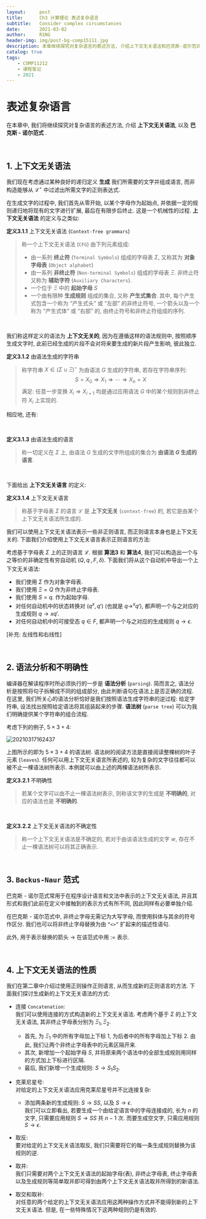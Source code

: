 ```yaml
---
layout:     post
title:      Ch3 计算理论 表述复杂语言
subtitle:   Consider complex circumstances
date:       2021-03-02
author:     R1NG
header-img: img/post-bg-comp15111.jpg
description: 本章继续探究对复杂语言的表述方法, 介绍上下文无关语法和巴克斯-诺尔范式. 
catalog: true
tags:
    - COMP11212
    - 课程笔记
    - 2021
---
```


# 表述复杂语言

在本章中, 我们将继续探究对复杂语言的表述方法, 介绍 **上下文无关语法**, 以及 **巴克斯 - 诺尔范式** . 

<br>

## 1. 上下文无关语法
我们现在考虑通过某种良好的递归定义 **生成** 我们所需要的文字并组成语言, 而非构造能够从 $\mathscr{L}^{\star}$ 中过滤出所需文字的正则表达式. 

在生成文字的过程中, 我们首先从零开始, 以某个字母作为起始点, 并依据一定的规则递归地将现有的文字进行扩展, 最后在有限步后终止. 这是一个机械性的过程. **上下文无关语法** 的定义与之类似: 

**定义3.1.1** 上下文无关语法 (`Context-free grammars`)
>称一个上下文无关语法 (`CFG`) 由下列元素组成:
> * 由一系列 **终止符** (`Terminal Symbols`) 组成的字母表 $\Sigma$, 又称其为 **对象字母表** (`Object alphabet`)
> * 由一系列 **非终止符** (`Non-terminal Symbols`) 组成的字母表 $\Xi$. 非终止符又称为 **辅助字符** (`Auxiliary Characters`). 
> * 一个位于 $\Xi$ 中的 **起始字母** $S$
> * 一个由有限种 **生成规则** 组成的集合, 又称 **产生式集合**. 其中, 每个产生式包含一个称为 “产生式头” 或 “左部” 的非终止符号, 一个箭头以及一个称为 “产生式体” 或 “右部” 的, 由终止符号和非终止符组成的序列.

<br>

我们称这样定义的语法为 **上下文无关的**, 因为在遵循这样的语法规则中, 按照顺序生成文字时, 此前已经生成的片段不会对将来要生成的新片段产生影响, 彼此独立.

**定义3.1.2** 由语法生成的字符串
>称字符串 $X \in (\Sigma \cup \Xi)^{\star}$ 为由语法 $G$ 生成的字符串, 若存在字符串序列:
> $$S = X_0\Rightarrow X_1\Rightarrow \cdots \Rightarrow X_n = X$$
> 满足: 任意一步变换 $X_i \Rightarrow X_{i+1}$ 均是通过应用语法 $G$ 中的某个规则到非终止符 $X_i$ 上实现的. 

相应地, 还有:

<br>

**定义3.1.3** 由语法生成的语言
> 称一切定义在 $\Sigma$ 上, 由语法 $G$ 生成的文字所组成的集合为 **由语法 $G$ 生成的语言**. 

<br>

下面给出 **上下文无关语言** 的定义:

**定义3.1.4** 上下文无关语言
> 称基于字母表 $\Sigma$ 的语言 $\mathscr{L}$ 是 **上下文无关** (`context-free`) 的, 若它是由某个上下文无关语法所生成的. 

我们可以使用上下文无关语法表示一些非正则语言, 而正则语言本身也是上下文无关的. 下面我们介绍使用上下文无关语言表示正则语言的方法:<br>

考虑基于字母表 $\Sigma$ 上的正则语言 $\mathscr{L}$. 根据 **算法3** 和 **算法4**, 我们可以构造出一个与之等价的非确定性有穷自动机 $(Q, q_{\cdot}, F, \delta)$. 下面我们将从这个自动机中导出一个上下文无关语法:

* 我们使用 $\Sigma$ 作为对象字母表. 
* 我们使用 $\Xi = Q$ 作为非终止字母表. 
* 我们使用 $S = q_{\cdot}$ 作为起始字母. 
* 对任何自动机中的状态转换对 $(q^{x}, q')$ (也就是 $q\rightarrow^{x}q'$), 都声明一个与之对应的生成规则 $q\rightarrow xq'$.
* 对任何自动机中的可接受态 $q\in F$, 都声明一个与之对应的生成规则 $q \rightarrow \epsilon$.

[补充: 左线性和右线性]

<br>

## 2. 语法分析和不明确性
编译器在解读程序时所必须执行的一步是 **语法分析** (`parsing`). 简而言之, 语法分析是按照将句子拆解成不同的组成部分, 由此判断语句在语法上是否正确的流程. 在这里, 我们所关心的语法分析恰好是我们按照语法生成字符串的逆过程: 给定字符串, 设法找出按照给定语法将其组装起来的步骤. **语法树** (`parse tree`) 可以为我们明确提供某个字符串的组合流程. 

考虑下列的例子, $5 \times 3 + 4$:

![20210317162437](https://cdn.jsdelivr.net/gh/KirisameMarisaa/KirisameMarisaa.github.io/img/blogpost_images/20210317162437.png)

上图所示的即为 $5 \times 3 + 4$ 的语法树. 语法树的阅读方法是直接阅读整棵树的叶子元素 (`leaves`). 任何可以用上下文无关语言所表述的, 较为复杂的文字往往都可以被不止一棵语法树所表示. 本例就可以由上述的两棵语法树所表示. 

**定义3.2.1** 不明确性
> 若某个文字可以由不止一棵语法树表示, 则称该文字的生成是 **不明确的**, 对应的语法也是 **不明确的**. 
 
<br>

**定义3.2.2** 上下文无关语法的不确定性
>称一个上下文无关语法是不确定的, 若对于由该语法生成的文字 $w$, 存在不止一棵语法树可以将其正确表示. 

<br>

## 3. `Backus-Naur` 范式
巴克斯 - 诺尔范式常用于在程序设计语言和文法中表示的上下文无关语法, 并且其形式和我们此前在定义中接触到的表示方式有所不同, 因此同样有必要单独介绍. 

在巴克斯 - 诺尔范式中, 非终止字母无需记为大写字母, 而使用斜体与其余的符号作区分. 我们也可以将非终止字母替换为由 `“<>”` 扩起来的描述性语句. 

此外, 用于表示替换的箭头 $\rightarrow$ 在该范式中用 $:=$ 表示. 

<br>

## 4. 上下文无关语法的性质

我们在第二章中介绍过使用正则操作正则语言, 从而生成新的正则语言的方法. 下面我们探讨生成新的上下文无关语法的方式:

* 连接 `Concatenation`:<br>
  我们可以使用连接的方式构造新的上下文无关语法. 考虑两个基于 $\Sigma$ 的上下文无关语法, 其非终止字母表分别为 $\Xi_1, \Xi_2$. 
  - 首先, 为 $\Xi_1$ 中的所有字母加上下标 $1$, 为后者中的所有字母加上下标 $2$. 由此, 我们让两个非终止字母表中的元素区隔开来. 
  - 其次, 新增加一个起始字母 $S$, 并将原来两个语法中的全部生成规则用同样的方式加上下标进行区隔. <br>
  - 最后, 我们新增一个生成规则: $S \rightarrow S_1S_2$. 

* 克莱尼星号: <br>
  对给定的上下文无关语法应用克莱尼星号并不比连接复杂:
  - 添加两条新的生成规则: $S \rightarrow SS$, 以及 $S \rightarrow \epsilon$. <br>
  我们可以立即看出, 若要生成一个由给定语言中的字母连接成的, 长为 $n$ 的文字, 只需要应用规则 $S \rightarrow SS$ 共 $n-1$ 次. 而要生成空文字, 只需应用规则 $S\rightarrow \epsilon$. 

* 取反:<br>
  要对给定的上下文无关语法取反, 我们只需要将它的每一条生成规则替换为该规则的逆. 

* 取并: <br>
  我们只需要对两个上下文无关语法的起始字母(表), 非终止字母表, 终止字母表以及生成规则等简单取并即可得到由两个上下文无关语法取并所得到的新语法. 

* 取交和取补: <br>
  对任意的两个给定的上下文无关语法应用这两种操作方式并不能得到新的上下文无关语法.  但是, 在一些特殊情况下这两种规则仍是有效的. 

  